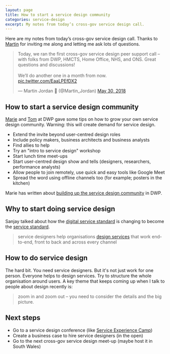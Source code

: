 ```yaml
---
layout: page
title: How to start a service design community
categories: service-design
excerpt: My notes from today’s cross-gov service design call.
---
```


<p class="lede">Here are my notes from today’s cross-gov service design call. Thanks to <a href="https://twitter.com/martin_jordan">Martin</a> for inviting me along and letting me ask lots of questions.</p>

<blockquote class="twitter-tweet" data-lang="en"><p lang="en" dir="ltr">Today, we ran the first cross-gov service design peer support call – with folks from DWP, HMCTS, Home Office, NHS, and ONS. Great questions and discussions! <br><br>We’ll do another one in a month from now. <a href="https://t.co/EaaLPEfDX2">pic.twitter.com/EaaLPEfDX2</a></p>&mdash; Martin Jordan 🌈 (@Martin_Jordan) <a href="https://twitter.com/Martin_Jordan/status/1001824939496869888?ref_src=twsrc%5Etfw">May 30, 2018</a></blockquote>
<script async src="https://platform.twitter.com/widgets.js" charset="utf-8"></script>

## How to start a service design community

[Marie](https://twitter.com/mariecheungsays) and [Tom](https://twitter.com/tsmz) at DWP gave some tips on how to grow your own service design community. Warning: this will create demand for service design.

- Extend the invite beyond user-centred design roles
- Include policy makers, business architects and business analysts
- Find allies to help
- Try an "intro to service design" workshop
- Start lunch time meet-ups
- Start user-centred design show and tells (designers, researchers, performance analysts)
- Allow people to join remotely, use quick and easy tools like Google Meet
- Spread the word using offline channels too (for example; posters in the kitchen)

Marie has written about [building up the service design community](https://dwpdigital.blog.gov.uk/2018/05/01/building-up-our-service-design-community/) in DWP.

## Why to start doing service design

Sanjay talked about how the [digital service standard](https://www.gov.uk/service-manual/service-standard) is changing to become the [service standard](https://gds.blog.gov.uk/2018/03/07/what-we-need-to-do-to-support-end-to-end-services-across-government/).

> service designers help organisations [design services](https://gds.blog.gov.uk/2016/04/18/what-we-mean-by-service-design/) that work end-to-end, front to back and across every channel

## How to do service design

The hard bit. You need service designers. But it's not just work for one person. Everyone helps to design services. Try to structure the whole organisation around users. A key theme that keeps coming up when I talk to people about design recently is:

>zoom in and zoom out – you need to consider the details and the big picture.

## Next steps

- Go to a service design conference (like [Service
Experience
Camp](http://serviceexperiencecamp.de/))
- Create a business case to hire service designers (in the open)
- Go to the next cross-gov service design meet-up (maybe host it in South Wales)
